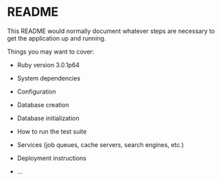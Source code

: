# README

This README would normally document whatever steps are necessary to get the
application up and running.

Things you may want to cover:

* Ruby version
3.0.1p64
* System dependencies

* Configuration

* Database creation

* Database initialization

* How to run the test suite

* Services (job queues, cache servers, search engines, etc.)

* Deployment instructions

* ...
